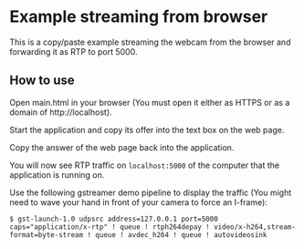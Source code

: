 # Example streaming from browser

This is a copy/paste example streaming the webcam from the browser and forwarding it as RTP to port 5000.

## How to use

Open main.html in your browser (You must open it either as HTTPS or as a domain of http://localhost).

Start the application and copy its offer into the text box on the web page.

Copy the answer of the web page back into the application.

You will now see RTP traffic on `localhost:5000` of the computer that the application is running on.

Use the following gstreamer demo pipeline to display the traffic (You might need to wave your hand in front of your camera to force an I-frame):

```
$ gst-launch-1.0 udpsrc address=127.0.0.1 port=5000 caps="application/x-rtp" ! queue ! rtph264depay ! video/x-h264,stream-format=byte-stream ! queue ! avdec_h264 ! queue ! autovideosink
```


